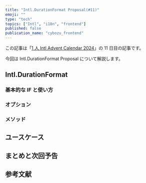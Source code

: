 ```yaml
---
title: "Intl.DurationFormat Proposal(#11)"
emoji: ""
type: "tech"
topics: ["Intl", "i18n", "frontend"]
published: false
publication_name: "cybozu_frontend"
---
```


この記事は「[1 人 Intl Advent Calendar 2024](https://adventar.org/calendars/10555)」の 11 日目の記事です。

今回は Intl.DurationFormat Proposal について解説します。

## Intl.DurationFormat

### 基本的な IF と使い方

### オプション

### メソッド

## ユースケース

## まとめと次回予告

## 参考文献
